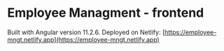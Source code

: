 # Employee Managment - frontend

Built with Angular version 11.2.6.
Deployed on Netlify: [https://employee-mngt.netlify.app](https://employee-mngt.netlify.app)
